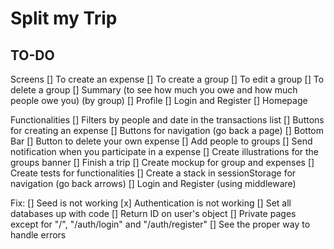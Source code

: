 # Split my Trip

## TO-DO

Screens
[] To create an expense
[] To create a group
[] To edit a group
[] To delete a group
[] Summary (to see how much you owe and how much people owe you) (by group)
[] Profile
[] Login and Register
[] Homepage

Functionalities
[] Filters by people and date in the transactions list
[] Buttons for creating an expense
[] Buttons for navigation (go back a page)
[] Bottom Bar
[] Button to delete your own expense
[] Add people to groups
[] Send notification when you participate in a expense
[] Create illustrations for the groups banner
[] Finish a trip
[] Create mockup for group and expenses
[] Create tests for functionalities
[] Create a stack in sessionStorage for navigation (go back arrows)
[] Login and Register (using middleware)

Fix:
[] Seed is not working
[x] Authentication is not working
[] Set all databases up with code
[] Return ID on user's object
[] Private pages except for "/", "/auth/login" and "/auth/register"
[] See the proper way to handle errors
